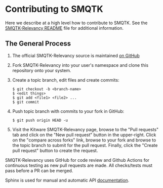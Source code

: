 # Contributing to SMQTK

Here we describe at a high level how to contribute to SMQTK.
See the [SMQTK-Relevancy README] file for additional information.


## The General Process

1.  The official SMQTK-Relevancy source is maintained [on GitHub]

2.  Fork SMQTK-Relevancy into your user's namespace and clone this repository
    onto your system.

3.  Create a topic branch, edit files and create commits:

        $ git checkout -b <branch-name>
        $ <edit things>
        $ git add <file1> <file2> ...
        $ git commit

4.  Push topic branch with commits to your fork in GitHub:

        $ git push origin HEAD -u

5.  Visit the Kitware SMQTK-Relevancy page, browse to the "Pull requests" tab
    and click on the "New pull request" button in the upper-right.
    Click on the "compare across forks" link, browse to your fork and browse to
    the topic branch to submit for the pull request.
    Finally, click the "Create pull request" button to create the request.


SMQTK-Relevancy uses GitHub for code review and Github Actions for continuous
testing as new pull requests are made.
All checks/tests must pass before a PR can be merged.

Sphinx is used for manual and automatic API [documentation].


[SMQTK-Relevancy README]: README.md
[on GitHub]: https://github.com/Kitware/SMQTK-Relevancy
[documentation]: docs/
